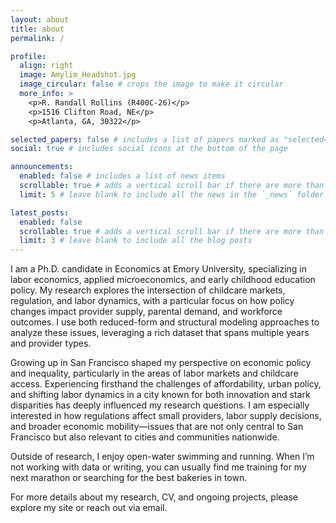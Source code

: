 ```yaml
---
layout: about
title: about
permalink: /

profile:
  align: right
  image: Amylim_Headshot.jpg
  image_circular: false # crops the image to make it circular
  more_info: >
    <p>R. Randall Rollins (R400C-26)</p>
    <p>1516 Clifton Road, NE</p>
    <p>Atlanta, GA, 30322</p>

selected_papers: false # includes a list of papers marked as "selected={true}"
social: true # includes social icons at the bottom of the page

announcements:
  enabled: false # includes a list of news items
  scrollable: true # adds a vertical scroll bar if there are more than 3 news items
  limit: 5 # leave blank to include all the news in the `_news` folder

latest_posts:
  enabled: false
  scrollable: true # adds a vertical scroll bar if there are more than 3 new posts items
  limit: 3 # leave blank to include all the blog posts
---
```


<!-- 
subtitle: <a href='#'>Affiliations</a>. Address. Contacts. Motto. Etc. # which originally appears under permalink .
Write your biography here. Tell the world about yourself. Link to your favorite [subreddit](http://reddit.com). You can put a picture in, too. The code is already in, just name your picture `prof_pic.jpg` and put it in the `img/` folder.

Put your address / P.O. box / other info right below your picture. You can also disable any of these elements by editing `profile` property of the YAML header of your `_pages/about.md`. Edit `_bibliography/papers.bib` and Jekyll will render your [publications page](/al-folio/publications/) automatically.

Link to your social media connections, too. This theme is set up to use [Font Awesome icons](https://fontawesome.com/) and [Academicons](https://jpswalsh.github.io/academicons/), like the ones below. Add your Facebook, Twitter, LinkedIn, Google Scholar, or just disable all of them.
-->

I am a Ph.D. candidate in Economics at Emory University, specializing in labor economics, applied microeconomics, and early childhood education policy. My research explores the intersection of childcare markets, regulation, and labor dynamics, with a particular focus on how policy changes impact provider supply, parental demand, and workforce outcomes. I use both reduced-form and structural modeling approaches to analyze these issues, leveraging a rich dataset that spans multiple years and provider types.

Growing up in San Francisco shaped my perspective on economic policy and inequality, particularly in the areas of labor markets and childcare access. Experiencing firsthand the challenges of affordability, urban policy, and shifting labor dynamics in a city known for both innovation and stark disparities has deeply influenced my research questions. I am especially interested in how regulations affect small providers, labor supply decisions, and broader economic mobility—issues that are not only central to San Francisco but also relevant to cities and communities nationwide.

Outside of research, I enjoy open-water swimming and running. When I’m not working with data or writing, you can usually find me training for my next marathon or searching for the best bakeries in town.

For more details about my research, CV, and ongoing projects, please explore my site or reach out via email.
